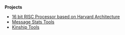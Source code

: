 **Projects**

* <a href="https://github.com/likarajo/likarajo.github.io/projects/Processor/readme.md" target="_blank">16 bit RISC Processor based on Harvard Architecture</a>  
* <a href="https://github.com/likarajo/likarajo.github.io/projects/MessageStats/readme.md" target="_blank">Message Stats Tools</a>  
* <a href="https://github.com/likarajo/likarajo.github.io/projects/Kinship/readme.md" target="_blank">Kinship Tools</a>  
